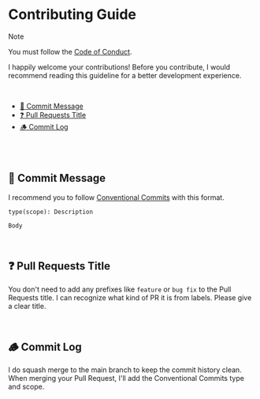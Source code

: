 # Contributing Guide<!-- omit in toc -->

> [!NOTE]
> You must follow the [Code of Conduct](./CODE_OF_CONDUCT.md).

I happily welcome your contributions! Before you contribute, I would recommend
reading this guideline for a better development experience.

<br />

- [💬 Commit Message](#-commit-message)
- [❓ Pull Requests Title](#-pull-requests-title)
- [🪵 Commit Log](#-commit-log)

<br /><br />

## 💬 Commit Message

I recommend you to follow [Conventional Commits] with this format.

```commit message
type(scope): Description

Body
```

[Conventional Commits]: https://www.conventionalcommits.org

<br />

## ❓ Pull Requests Title

You don't need to add any prefixes like `feature` or `bug fix` to the Pull
Requests title. I can recognize what kind of PR it is from labels. Please give a
clear title.

<br />

## 🪵 Commit Log

I do squash merge to the main branch to keep the commit history clean. When
merging your Pull Request, I'll add the Conventional Commits type and scope.
